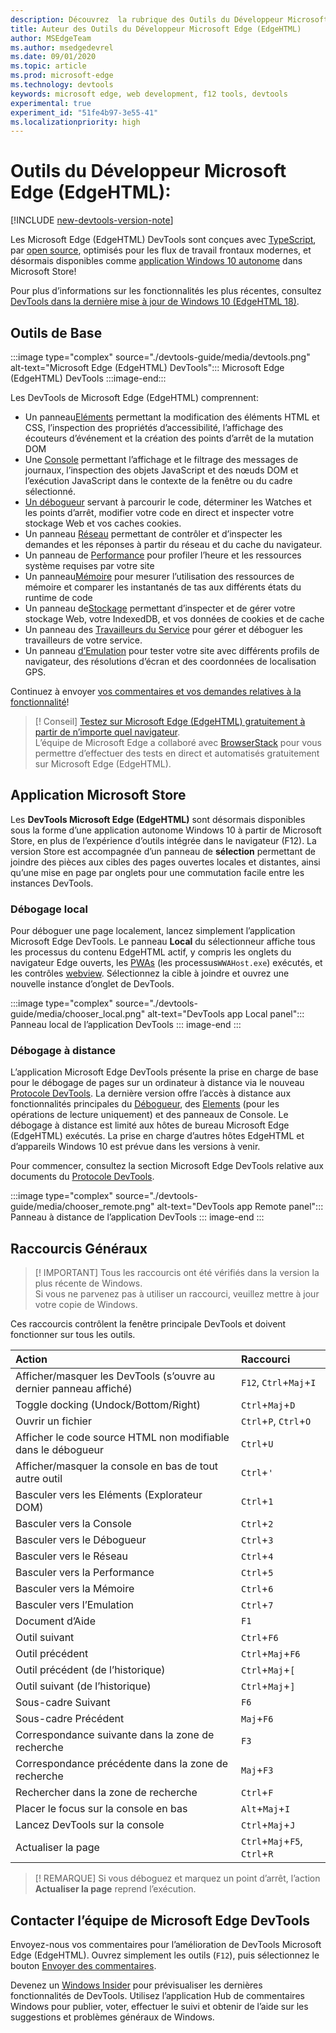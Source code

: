 ```yaml
---
description: Découvrez  la rubrique des Outils du Développeur Microsoft Edge (EdgeHTML)
title: Auteur des Outils du Développeur Microsoft Edge (EdgeHTML)
author: MSEdgeTeam
ms.author: msedgedevrel
ms.date: 09/01/2020
ms.topic: article
ms.prod: microsoft-edge
ms.technology: devtools
keywords: microsoft edge, web development, f12 tools, devtools
experimental: true
experiment_id: "51fe4b97-3e55-41"
ms.localizationpriority: high
---
```


# Outils du Développeur Microsoft Edge (EdgeHTML):  

[!INCLUDE [new-devtools-version-note](includes/new-devtools-version-note.md)]  

Les Microsoft Edge (EdgeHTML) DevTools sont conçues avec [TypeScript][TypeScriptIndex], par [open source][GithubMicrosoftChakracore], optimisés pour les flux de travail frontaux modernes, et désormais disponibles comme [application Windows 10 autonome][MicrosoftStoreEdgeDevtoolsPreview] dans Microsoft Store!  

Pour plus d’informations sur les fonctionnalités les plus récentes, consultez [DevTools dans la dernière mise à jour de Windows 10 (EdgeHTML 18)][DevtoolsGuideEdgehtmlWhatsnew].  

## Outils de Base  

:::image type="complex" source="./devtools-guide/media/devtools.png" alt-text="Microsoft Edge (EdgeHTML) DevTools":::
  Microsoft Edge (EdgeHTML) DevTools
:::image-end:::

<!--![Microsoft Edge \(EdgeHTML\) DevTools][ImageDevtoolsEdgehtml]  -->  

Les DevTools de Microsoft Edge (EdgeHTML) comprennent:  

*   Un panneau[Eléments][DevtoolsGuideEdgehtmlElements] permettant la modification des éléments HTML et CSS, l’inspection des propriétés d’accessibilité, l’affichage des écouteurs d’événement et la création des points d’arrêt de la mutation DOM  
*   Une [Console][DevtoolsGuideEdgehtmlConsole] permettant l’affichage et le filtrage des messages de journaux, l’inspection des objets JavaScript et des nœuds DOM et l’exécution JavaScript dans le contexte de la fenêtre ou du cadre sélectionné.  
*   [Un débogueur][DevtoolsGuideEdgehtmlDebugger] servant à parcourir le code,  déterminer les Watches et les points d’arrêt, modifier votre code en direct et inspecter votre stockage Web et vos caches cookies.  
*   Un panneau [Réseau][DevtoolsGuideEdgehtmlNetwork] permettant de contrôler et d’inspecter les demandes et les réponses à partir du réseau et du cache du navigateur.  
*   Un panneau de [Performance][DevtoolsGuideEdgehtmlPerformance] pour profiler l’heure et les ressources système requises par votre site  
*   Un panneau[Mémoire][DevtoolsGuideEdgehtmlMemory] pour mesurer l’utilisation des ressources de mémoire et comparer les instantanés de tas aux différents états du runtime de code  
*   Un panneau de[Stockage][DevtoolsGuideEdgehtmlStorage] permettant d’inspecter et de gérer votre stockage Web, votre IndexedDB, et vos données de cookies et de cache  
*   Un panneau des [Travailleurs du Service][DevtoolsGuideEdgehtmlServiceworkers] pour gérer et déboguer les travailleurs de votre service.  
*   Un panneau [d’Emulation][DevtoolsGuideEdgehtmlEmulation] pour tester votre site avec différents profils de navigateur, des résolutions d’écran et des coordonnées de localisation GPS.  

Continuez à envoyer [vos commentaires et vos demandes relatives à la fonctionnalité](#getting-in-touch-with-the-microsoft-edge-devtools-team)!  

> [! Conseil]
> [Testez sur Microsoft Edge (EdgeHTML) gratuitement à partir de n’importe quel navigateur][BrowserstackEdgehtml].  
> L’équipe de Microsoft Edge a collaboré avec [BrowserStack][BrowserstackEdgehtml] pour vous permettre d’effectuer des tests en direct et automatisés gratuitement sur Microsoft Edge (EdgeHTML).  

## Application Microsoft Store  

Les **DevTools Microsoft Edge (EdgeHTML)** sont désormais disponibles sous la forme d’une application autonome Windows 10 à partir de Microsoft Store, en plus de l’expérience d’outils intégrée dans le navigateur (F12). La version Store est accompagnée d’un panneau de **sélection** permettant de joindre des pièces aux cibles des pages ouvertes locales et distantes, ainsi qu’une mise en page par onglets pour une commutation facile entre les instances DevTools.  

### Débogage local  

Pour déboguer une page localement, lancez simplement l’application Microsoft Edge DevTools. Le panneau **Local** du sélectionneur affiche tous les processus du contenu EdgeHTML actif, y compris les onglets du navigateur Edge ouverts, les [PWAs][PwasEdgehtmlIndex] (les processus`WWAHost.exe`) exécutés, et les contrôles [webview][HostingWebview]. Sélectionnez la cible à joindre et ouvrez une nouvelle instance d’onglet de DevTools.  

:::image type="complex" source="./devtools-guide/media/chooser_local.png" alt-text="DevTools app Local panel":::
 Panneau local de l’application DevTools
::: image-end :::

<!--![DevTools app Local panel][ImageDevtoolsGuideEdgehtmlChooselocal]  -->  

### Débogage à distance  

L’application Microsoft Edge DevTools présente la prise en charge de base pour le débogage de pages sur un ordinateur à distance via le nouveau [Protocole DevTools][DevtoolsProtocolEdgehtmlIndex]. La dernière version offre l’accès à distance aux fonctionnalités principales du [Débogueur][DevtoolsGuideEdgehtmlDebugger], des [Elements][DevtoolsGuideEdgehtmlElements] (pour les opérations de lecture uniquement) et des panneaux de Console. Le débogage à distance est limité aux hôtes de bureau Microsoft Edge (EdgeHTML) exécutés. La prise en charge d’autres hôtes EdgeHTML et d’appareils Windows 10 est prévue dans les versions à venir.  

Pour commencer, consultez la section Microsoft Edge DevTools relative aux documents du [Protocole DevTools][DevtoolsProtocolEdgehtmlIndex].  

:::image type="complex" source="./devtools-guide/media/chooser\_remote.png" alt-text="DevTools app Remote panel":::
  Panneau à distance de l’application DevTools
::: image-end :::

<!--![DevTools app Remote panel][ImageDevtoolsGuideEdgehtmlRemote]  -->  

## Raccourcis Généraux  

> [! IMPORTANT]
> Tous les raccourcis ont été vérifiés dans la version la plus récente de Windows.  
> Si vous ne parvenez pas à utiliser un raccourci, veuillez mettre à jour votre copie de Windows.  

Ces raccourcis contrôlent la fenêtre principale DevTools et doivent fonctionner sur tous les outils.  

| Action | Raccourci |  
|:--- |:--- |  
| Afficher/masquer les DevTools (s’ouvre au dernier panneau affiché) | `F12`, `Ctrl`+`Maj`+`I` |  
| Toggle docking (Undock/Bottom/Right) | `Ctrl`+`Maj`+`D` |  
| Ouvrir un fichier | `Ctrl`+`P`, `Ctrl`+`O` |  
| Afficher le code source HTML non modifiable dans le débogueur | `Ctrl`+`U` |  
| Afficher/masquer la console en bas de tout autre outil | `Ctrl`+`` ' `` |  
| Basculer vers les Eléments (Explorateur DOM) | `Ctrl`+`1` |  
| Basculer vers la Console | `Ctrl`+`2` |  
| Basculer vers le Débogueur | `Ctrl`+`3` |  
| Basculer vers le Réseau | `Ctrl`+`4` |  
| Basculer vers la Performance | `Ctrl`+`5` |  
| Basculer vers la Mémoire | `Ctrl`+`6` |  
| Basculer vers l’Emulation | `Ctrl`+`7` |  
| Document d’Aide | `F1` |  
| Outil suivant | `Ctrl`+`F6` |  
| Outil précédent | `Ctrl`+`Maj`+`F6` |  
| Outil précédent (de l’historique) | `Ctrl`+`Maj`+`[` |  
| Outil suivant (de l’historique) | `Ctrl`+`Maj`+`]` |  
| Sous-cadre Suivant | `F6` |  
| Sous-cadre Précédent | `Maj`+`F6` |  
| Correspondance suivante dans la zone de recherche | `F3` |  
| Correspondance précédente dans la zone de recherche | `Maj`+`F3` |  
| Rechercher dans la zone de recherche | `Ctrl`+`F` |  
| Placer le focus sur la console en bas | `Alt`+`Maj`+`I` |  
| Lancez DevTools sur la console | `Ctrl`+`Maj`+`J` |  
| Actualiser la page | `Ctrl`+`Maj`+`F5`, `Ctrl`+`R` |  

> [! REMARQUE]
> Si vous déboguez et marquez un point d’arrêt, l’action **Actualiser la page** reprend l’exécution.  

## Contacter l’équipe de Microsoft Edge DevTools  

Envoyez-nous vos commentaires pour l’amélioration de DevTools Microsoft Edge (EdgeHTML). Ouvrez simplement les outils (`F12`), puis sélectionnez le bouton [Envoyer des commentaires](#microsoft-edge-edgehtml-developer-tools).  

Devenez un [Windows Insider][WindowsInsiderProgram] pour prévisualiser les dernières fonctionnalités de DevTools. Utilisez l’application Hub de commentaires Windows pour publier, voter, effectuer le suivi et obtenir de l’aide sur les suggestions et problèmes généraux de Windows.  

<!-- image links  -->  

<!--[ImageDevtoolsEdgehtml]: /microsoft-edge/devtools-guide/media/devtools.png "Microsoft Edge (EdgeHTML) DevTools"  -->  
<!--[ImageDevtoolsGuideEdgehtmlChooselocal]: /microsoft-edge/devtools-guide/media/chooser_local.png "DevTools app Local panel"  -->  
<!--[ImageDevtoolsGuideEdgehtmlRemote]: /microsoft-edge/devtools-guide/media/chooser_remote.png "DevTools app Remote panel"  -->  

<!-- links  -->  

[DevtoolsGuideEdgehtmlConsole]: /microsoft-edge/devtools-guide/console "Console"  
[DevtoolsGuideEdgehtmlDebugger]: /microsoft-edge/devtools-guide/debugger "Débogueur"  
[DevtoolsGuideEdgehtmlElements]: /microsoft-edge/devtools-guide/elements "Éléments"  
[DevtoolsGuideEdgehtmlEmulation]: /microsoft-edge/devtools-guide/emulation "Émulation"  
[DevtoolsGuideEdgehtmlMemory]: /microsoft-edge/devtools-guide/memory "Mémoire"  
[DevtoolsGuideEdgehtmlNetwork]: /microsoft-edge/devtools-guide/network "Réseau"  
[DevtoolsGuideEdgehtmlPerformance]: /microsoft-edge/devtools-guide/performance "Performances"  
[DevtoolsGuideEdgehtmlServiceworkers]: /microsoft-edge/devtools-guide/service-workers "Travailleurs de service"  
[DevtoolsGuideEdgehtmlStorage]: /microsoft-edge/devtools-guide/storage "Stockage"  
[DevtoolsGuideEdgehtmlWhatsnew]: /microsoft-edge/devtools-guide/whats-new "DevTools dans la dernière mise à jour de Windows 10 (EdgeHTML 18)"  
[DevtoolsProtocolEdgehtmlIndex]: /microsoft-edge/devtools-protocol/index "Protocole Microsoft Edge (EdgeHTML) DevTools"  
[DevtoolsProtocolEdgehtmlClientsEdgePreview]: /microsoft-edge/devtools-protocol/0.1/clients.md#microsoft-edge-devtools-preview "Aperçu de Microsoft Edge DevTools - Clients du Protocole DevTools"  
[HostingWebview]: /microsoft-edge/hosting/webview "WebView (EdgeHTML) pour les applications Windows 10"  
[PwasEdgehtmlIndex]: /microsoft-edge/progressive-web-apps-edgehtml/index "Applications Web progressifs (EdgeHTML) sur Windows"  

[MicrosoftStoreEdgeDevtoolsPreview]: https://www.microsoft.com/store/p/microsoft-edge-devtools-preview/9mzbfrmz0mnj "Aperçu Microsoft Edge DevTools"  

[WindowsInsiderProgram]: https://insider.windows.com "Programme Windows Insider"  

[BrowserstackEdgehtml]: https://www.browserstack.com/test-on-microsoft-edge-browser "Test du navigateur Microsoft Edge Gratuitement | BrowserStack"  

[GithubMicrosoftChakracore]: https://github.com/Microsoft/ChakraCore "microsoft/ChakraCore | GitHub"  

[TypeScriptIndex]: https://www.typescriptlang.org "TypeScript"  
